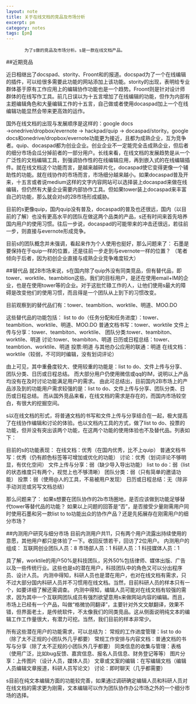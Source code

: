 ```yaml
---
layout: note
title: 关于在线文档的竞品及市场分析
excerpt: pm
category: notes
tags: [pm]
---
```


           为了s做的竞品及市场分析。s是一款在线文档产品。

##近期竞品

近日相继出了docspad、stority、Froont和的报道。docspad为了一个在线编辑的插件，可以给很多需要此功能的网站添加上该功能。stority的出现，表明给专业群体基于原有工作应用上的编辑协作功能也是一个趋势。Froont则是针对设计师群体的在线写作工具。前几日误以为十五言增加了在线编辑的功能，但作为内部有主题编辑角色和大量编辑工作的十五言，自己做或者使用docaspad加上一个在线编辑功能显然会带来更高效的运作。

国外在线文档的出现与发展顺序是这样的：google docs →onedrive/dropbox/evernote → hackpad/quip → docaspad/stority。google docs和onedrive/dropbox/evernote功能更为接近，且都为成熟企业，互为竞争者。quip、docaspad都为创业企业。创业企业不一定能完全击成熟企业，但后者的细分市场会瓜分掉前者的一部分用户。长线来看，在线文档的发展趋势是从一个广泛性的文档编辑工具，到强调协作性的在线编辑应用，再到嵌入式的在线编辑插件。就在线文档这个功能而言，是越来越碎片化，docaspad使它变得更像一个辅助性的功能。就在线协作的市场而言，市场细分越来越小。如果docaspad普及开来，十五言或者说medium这样的文字内容网站可以选择装上docaspad来做在线编辑，但仍然有大量企业需要内部协作工具。但如果tower装上docaspad来丰富自己的功能，那么就会对s的2B市场形成威胁。

目前的s更像quip，国内quip没有普及，docaspad的普及也还很远，国内（以目前的了解）也没有更高水平的团队在做这两个品类的产品，s还有时间来首先培养国内用户的使用习惯。往后一步说，docaspad的可能带来的冲击还很远，若往前一步，则直接与evernote形成竞争。

目前s的团队概念并未强调，看起来作为个人使用也挺好，那么问题来了：
石墨是要保持在于quip一样的位置，还是往前一步走到与evernote一样的位置？
（笔者倾向于后者，因为初创企业直接与成熟企业竞争难度较大）


##替代品
就2B市场来说，s在国内除了quip外没有同类竞品，但有替代品，即tower、worktile、teambition这些。我们的目标用户，是还在使用email+IM的企业，也是在使用tower等的企业。对于这批忙碌工作的人，让他们使用s最大的障碍是改变他们的使用习惯，而且得是一个团队从上到下的习惯改变。

目前观察到的替代品们有：tower、teambition、worktile、明道、MOO.DO

这些替代品的功能包括：
list to do（任务分配和任务进度）：tower、teambition、worktile、明道、MOO.DO
普通文档书写：tower、worktile
文件上传与分享：tower、teambiton、worktile、
团队分类:tower、teambiton、worktile、明道
讨论:tower、teambiton、明道
日历或日程总结：tower、teambtion、worktile、明道
投票:明道
与其他办公应用的联通：明道
在线文档：worktile（较弱，不可同时编辑，没有划词评论）

由上可见，其中重叠度较大、使用较重的功能是：list to do、文件上传与分享、团队分类、日历或日程总结。
而大部分用户仍使用微信或qq的IM，说明以上产品均没有在及时讨论功能满足用户的需求。
由此可总结出，目前国内2B市场上的产品涉及到的功能用户需求较强的是：list to do、文件上传与分享、团队分类、日历或日程总结。
而从国外竞品来看，在线文档的需求是存在的，而国内市场较空白，有很大的挖掘空间。


s以在线文档的形式，将普通文档的书写和文件上传与分享结合在一起，极大提高了在线协作编辑和讨论的体验。也以文档内工具的方式，做了list to do、投票的功能，但并没有突出该两个功能，在这两个功能的使用体验也不及替代品。列表如下：

目前的s的功能表现：
在线文档：优秀（在国内优秀，比不上quip）
普通文档书写：优秀（仍有颜色标签等可增加或优化的功能）
讨论：优秀（划词评论不够明显，有优化空间）
文件上传与分享：弱（缺少导入导出功能）
list to do：弱（list的状态维度只有两个，视觉上也不够清晰）
团队分类：弱（只有简单的邀请功能）
投票：弱（使用@人的工具，不易被用户发现）
日历或日程总结：无（除非手动浏览或另写文档总结）

那么问题来了：
如果s想要在团队协作的2b市场圈地，是否应该做到功能足够替代tower等替代品的功能？
如果以上问题的回答是“否”，是否接受少量刚需用户同时使用石墨和另一款list to to功能出众的协作产品？还是先拓展存在刚需用户的细分市场？



##内测用户研究与细分市场
目前内测用户共11，只有两个用户流露出持续使用的意愿，其他用户都只是体验了一下。收回反馈若干，回访了2位用户。
内测用户的组成：
互联网创业团队人员：8
市场部人员：1
科研人员：1
科技媒体人员：1

具了解，worktile的用户50%是科技团队，另外50%包括律师、媒体出版、广告以及一些传统行业。这些也是s的潜在用户，科技团队中的角色又可以分出程序员、设计人员。
内测中得知，科研人员也是潜在用户，也对在线文档有需求，只不过大部分国内科研人员并不习惯用在线文档。当然，目前科研人员的样本只有一个，如要详细了解还需调查。
内测中得知，编辑人员可能对在线文档有较强的需求，因为其中一个互联网团队成员有强烈欲望意用s来做网站内容的编辑。而且，市场上已经有一个产品，叫做“格微协同翻译”，主要针对外文文献翻译，效果不错，但界面老土，是传统软件，不太像我们的同类竞品。这从侧面说明纯文本的编辑工作工作量很大，有潜力可挖。当然，我们目前的样本非常少。

所有这些潜在用户的功能需求，可以总结为：
常规的工作进度管理：list to do（除了太不正规的小团队外几乎都要）
常规工作安排与内容文档：普通文档的书写与分享（除了太不正规的小团队外几乎都要）
同类信息的收集与管理：表格（使用广泛，比如bug反馈、嘉宾信息、报名人员信息、财务登记等等）
图片分享：上传图片（设计人员，媒体人员）
文章或文案的编辑：在写编辑文档（编辑人员编辑文章报道，科研人员写论文）
讨论：即时聊天（几乎都需要）

s目前在纯文本编辑方面的功能较完善，如果通过调研确定编辑人员和科研人员对在线文档的需求更为刚需，文本编辑可以作为团队协作办公市场之外的一个细分市场的选择。











